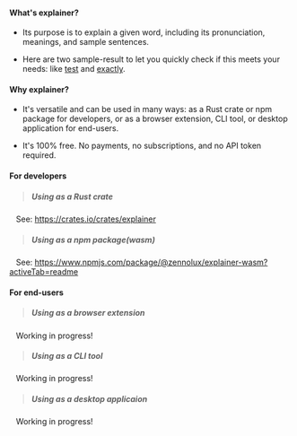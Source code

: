 #### What's explainer?

* Its purpose is to explain a given word, including its pronunciation, meanings, and sample sentences.

* Here are two sample-result to let you quickly check if this meets your needs: like [test](https://github.com/zennolux/explainer/blob/main/samples/test.json) and [exactly](https://github.com/zennolux/explainer/blob/main/samples/exactly.json).


#### Why explainer?

* It's versatile and can be used in many ways: as a Rust crate or npm package for developers, or as a browser extension, CLI tool, or desktop application for end-users.

* It's 100% free. No payments, no subscriptions, and no API token required.


#### For developers 

> ##### Using as a Rust crate

&nbsp;&nbsp;&nbsp;See: <a href="https://crates.io/crates/explainer" target="_blank">https://crates.io/crates/explainer</a>

> ##### Using as a npm package(wasm) 

&nbsp;&nbsp;&nbsp;See: <a href="https://www.npmjs.com/package/@zennolux/explainer-wasm?activeTab=readme" target="_blank">https://www.npmjs.com/package/@zennolux/explainer-wasm?activeTab=readme</a>


#### For end-users

> ##### Using as a browser extension

&nbsp;&nbsp;&nbsp;Working in progress!

> ##### Using as a CLI tool 

&nbsp;&nbsp;&nbsp;Working in progress!

> ##### Using as a desktop applicaion 

&nbsp;&nbsp;&nbsp;Working in progress!

